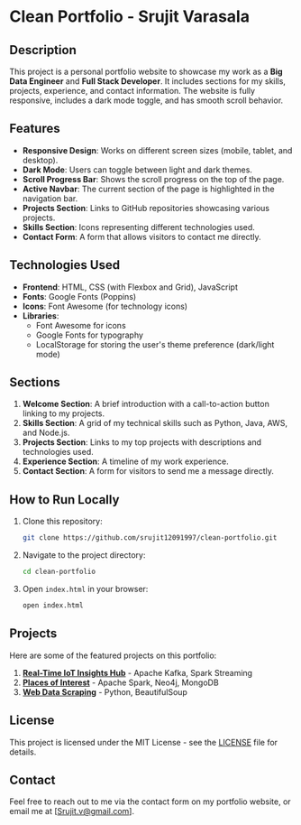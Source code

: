 # Clean Portfolio - Srujit Varasala

## Description
This project is a personal portfolio website to showcase my work as a **Big Data Engineer** and **Full Stack Developer**. It includes sections for my skills, projects, experience, and contact information. The website is fully responsive, includes a dark mode toggle, and has smooth scroll behavior.

## Features
- **Responsive Design**: Works on different screen sizes (mobile, tablet, and desktop).
- **Dark Mode**: Users can toggle between light and dark themes.
- **Scroll Progress Bar**: Shows the scroll progress on the top of the page.
- **Active Navbar**: The current section of the page is highlighted in the navigation bar.
- **Projects Section**: Links to GitHub repositories showcasing various projects.
- **Skills Section**: Icons representing different technologies used.
- **Contact Form**: A form that allows visitors to contact me directly.

## Technologies Used
- **Frontend**: HTML, CSS (with Flexbox and Grid), JavaScript
- **Fonts**: Google Fonts (Poppins)
- **Icons**: Font Awesome (for technology icons)
- **Libraries**:
  - Font Awesome for icons
  - Google Fonts for typography
  - LocalStorage for storing the user's theme preference (dark/light mode)

## Sections
1. **Welcome Section**: A brief introduction with a call-to-action button linking to my projects.
2. **Skills Section**: A grid of my technical skills such as Python, Java, AWS, and Node.js.
3. **Projects Section**: Links to my top projects with descriptions and technologies used.
4. **Experience Section**: A timeline of my work experience.
5. **Contact Section**: A form for visitors to send me a message directly.

## How to Run Locally
1. Clone this repository:
    ```bash
    git clone https://github.com/srujit12091997/clean-portfolio.git
    ```
2. Navigate to the project directory:
    ```bash
    cd clean-portfolio
    ```
3. Open `index.html` in your browser:
    ```bash
    open index.html
    ```

## Projects
Here are some of the featured projects on this portfolio:
1. **[Real-Time IoT Insights Hub](https://github.com/srujit12091997/RealTime-IoT-Insights-Hub)** - Apache Kafka, Spark Streaming
2. **[Places of Interest](https://github.com/srujit12091997/Places-of-Interest)** - Apache Spark, Neo4j, MongoDB
3. **[Web Data Scraping](https://github.com/srujit12091997/Web-Data-Scraping-Analysis)** - Python, BeautifulSoup

## License
This project is licensed under the MIT License - see the [LICENSE](LICENSE) file for details.

## Contact
Feel free to reach out to me via the contact form on my portfolio website, or email me at [Srujit.v@gmail.com].
